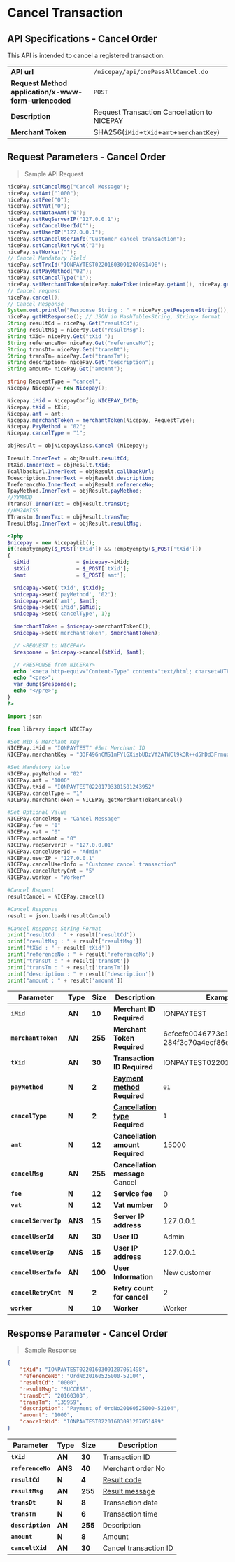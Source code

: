 # Cancel Transaction
## API Specifications - Cancel Order
This API is intended to cancel a registered transaction.

|                                                          |                                             |
| -------------------------------------------------------- | ------------------------------------------- |
| **API url**                                              | `/nicepay/api/onePassAllCancel.do`          |
| **Request Method** **application/x-www-form-urlencoded** | `POST`                                      |
| **Description**                                          | Request Transaction Cancellation to NICEPAY |
| **Merchant Token**                                       | SHA256(`iMid`+`tXid`+`amt`+`merchantKey`)      |


## Request Parameters - Cancel Order

> Sample API Request

```java
nicePay.setCancelMsg("Cancel Message");    
nicePay.setAmt("1000");    
nicePay.setFee("0");    
nicePay.setVat("0");    
nicePay.setNotaxAmt("0");    
nicePay.setReqServerIP("127.0.0.1");    
nicePay.setCancelUserId("");    
nicePay.setUserIP("127.0.0.1");    
nicePay.setCancelUserInfo("Customer cancel transaction");    
nicePay.setCancelRetryCnt("3");    
nicePay.setWorker("");    
// Cancel Mandatory Field    
nicePay.setTrxId("IONPAYTEST02201603091207051498");    
nicePay.setPayMethod("02");    
nicePay.setCancelType("1");    
nicePay.setMerchantToken(nicePay.makeToken(nicePay.getAmt(), nicePay.getTrxId()));    
// Cancel request    
nicePay.cancel();    
// Cancel Response    
System.out.println("Response String : " + nicePay.getResponseString()); // JSON in String format    
nicePay.getHtResponse(); // JSON in HashTable<String, String> format    
String resultCd = nicePay.Get("resultCd");         
String resultMsg = nicePay.Get("resultMsg");         
String tXid= nicePay.Get("tXid ");         
String referenceNo= nicePay.Get("referenceNo");   
String transDt= nicePay.Get("transDt");   
String transTm= nicePay.Get("transTm");   
String description= nicePay.Get("description");   
String amount= nicePay.Get("amount");
```

```csharp
string RequestType = "cancel";
Nicepay Nicepay = new Nicepay();

Nicepay.iMid = NicepayConfig.NICEPAY_IMID;
Nicepay.tXid = tXid;
Nicepay.amt = amt;
Nicepay.merchantToken = merchantToken(Nicepay, RequestType);
Nicepay.PayMethod = "02";
Nicepay.cancelType = "1";

objResult = objNicepayClass.Cancel (Nicepay);

Tresult.InnerText = objResult.resultCd;
TtXid.InnerText = objResult.tXid;
TcallbackUrl.InnerText = objResult.callbackUrl;
Tdescription.InnerText = objResult.description;
TreferenceNo.InnerText = objResult.referenceNo;
TpayMethod.InnerText = objResult.payMethod;
//YYMMDD
TtransDT.InnerText = objResult.transDt;
//HH24MISS
TTranstm.InnerText = objResult.transTm;
TresultMsg.InnerText = objResult.resultMsg;
```

```php
<?php
$nicepay = new NicepayLib();  
if(!emptyempty($_POST['tXid']) && !emptyempty($_POST['tXid']))  
{  
  $iMid               = $nicepay->iMid;  
  $tXid               = $_POST['tXid'];  
  $amt                = $_POST['amt'];  

  $nicepay->set('tXid', $tXid);  
  $nicepay->set('payMethod', '02');  
  $nicepay->set('amt', $amt);  
  $nicepay->set('iMid',$iMid);  
  $nicepay->set('cancelType', 1);  

  $merchantToken = $nicepay->merchantTokenC();  
  $nicepay->set('merchantToken', $merchantToken);  

  // <REQUEST to NICEPAY>  
  $response = $nicepay->cancel($tXid, $amt);  

  // <RESPONSE from NICEPAY>  
  echo '<meta http-equiv="Content-Type" content="text/html; charset=UTF-8">';  
  echo "<pre>";  
  var_dump($response);  
  echo "</pre>";
}
?>
```

```python
import json  

from library import NICEPay  

#Set MID & Merchant Key  
NICEPay.iMid = "IONPAYTEST" #Set Merchant ID  
NICEPay.merchantKey = "33F49GnCMS1mFYlGXisbUDzVf2ATWCl9k3R++d5hDd3Frmuos/XLx8XhXpe+LDYAbpGKZYSwtlyyLOtS/8aD7A==" #Set Merchant Key  

#Set Mandatory Value  
NICEPay.payMethod = "02"  
NICEPay.amt = "1000"  
NICEPay.tXid = "IONPAYTEST02201703301501243952"  
NICEPay.cancelType = "1"  
NICEPay.merchantToken = NICEPay.getMerchantTokenCancel()  

#Set Optional Value  
NICEPay.cancelMsg = "Cancel Message"  
NICEPay.fee = "0"  
NICEPay.vat = "0"  
NICEPay.notaxAmt = "0"  
NICEPay.reqServerIP = "127.0.0.01"  
NICEPay.cancelUserId = "Admin"  
NICEPay.userIP = "127.0.0.1"  
NICEPay.cancelUserInfo = "Customer cancel transaction"  
NICEPay.cancelRetryCnt = "5"  
NICEPay.worker = "Worker"  

#Cancel Request  
resultCancel = NICEPay.cancel()  

#Cancel Response  
result = json.loads(resultCancel)  

#Cancel Response String Format  
print("resultCd : " + result['resultCd'])  
print("resultMsg : " + result['resultMsg'])  
print("tXid : " + result['tXid'])  
print("referenceNo : " + result['referenceNo'])  
print("transDt : " + result['transDt'])  
print("transTm : " + result['transTm'])
print("description : " + result['description'])
print("amount : " + result['amount'])
```

| **Parameter**        | **Type** | **Size** | **Description**                                              | Example Value                                                |
| -------------------- | -------- | -------- | ------------------------------------------------------------ | ------------------------------------------------------------ |
| **`iMid`**           | **AN**   | **10**   | **Merchant ID** **Required**                                 | IONPAYTEST                                                   |
| **`merchantToken`**  | **AN**   | **255**  | **Merchant Token** **Required**                              | 6cfccfc0046773c1b89d8e98f8b596c<br>284f3c70a4ecf86eba14c18944b74bcd |
| **`tXid`**           | **AN**   | **30**   | **Transaction ID** **Required**                              | IONPAYTEST02201607291027025291                               |
| **`payMethod`**      | **N**    | **2**    | **[Payment method](#payment-method)** **Required**           | `01`                                                         |
| **`cancelType`**     | **N**    | **2**    | **[Cancellation type](#cancel-type)** **Required**           | `1`                                                          |
| **`amt`**            | **N**    | **12**   | **Cancellation amount** **Required**                         | 15000                                                        |
| **`cancelMsg`**      | **AN**   | **255**  | **Cancellation message**         	                   Cancel |                                                              |
| **`fee`**            | **N**    | **12**   | **Service fee**                                              | 0                                                            |
| **`vat`**            | **N**    | **12**   | **Vat number**                                               | 0                                                            |
| **`cancelServerIp`** | **ANS**  | **15**   | **Server IP address**                                        | 127.0.0.1                                                    |
| **`cancelUserId`**   | **AN**   | **30**   | **User ID**                                                  | Admin                                                        |
| **`cancelUserIp`**   | **ANS**  | **15**   | **User IP address**                                          | 127.0.0.1                                                    |
| **`cancelUserInfo`** | **AN**   | **100**  | **User Information**                                         | New customer                                                 |
| **`cancelRetryCnt`** | **N**    | **2**    | **Retry count for cancel**                                   | 2                                                            |
| **`worker`**         | **N**    | **10**   | **Worker**                                                   | Worker                                                       |                      
## Response Parameter - Cancel Order

> Sample Response

```json
{
    "tXid": "IONPAYTEST02201603091207051498",
    "referenceNo": "OrdNo20160525000-52104",
    "resultCd": "0000",
    "resultMsg": "SUCCESS",
    "transDt": "20160303",
    "transTm": "135959",
    "description": "Payment of OrdNo20160525000-52104",
    "amount": "1000",
    "canceltXid": "IONPAYTEST02201603091207051499"
}
```

| **Parameter**     | **Type** | **Size** | Description                   |
| ----------------- | -------- | -------- | ----------------------------- |
| **`tXid`**        | **AN**   | **30**   | Transaction ID                |
| **`referenceNo`** | **ANS**  | **40**   | Merchant order No             |
| **`resultCd`**    | **N**    | **4**    | [Result code](#error-code)    |
| **`resultMsg`**   | **AN**   | **255**  | [Result message](#error-code) |
| **`transDt`**     | **N**    | **8**    | Transaction date              |
| **`transTm`**     | **N**    | **6**    | Transaction time              |
| **`description`** | **AN**   | **255**  | Description                   |
| **`amount`**      | **N**    | **8**    | Amount                        |
| **`canceltXid`**  | **AN**   | **30**   | Cancel transaction ID         |
